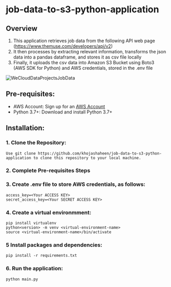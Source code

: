 # job-data-to-s3-python-application

## Overview
1. This application retrieves job data from the following API web page  (https://www.themuse.com/developers/api/v2)
2. It then processes by extracting relevant information, transforms the json data into a pandas dataframe, and stores it as csv file locally
3. Finally, it uploads the csv data into Amazon S3 Bucket using Boto3 (AWS SDK for Python) and AWS credentials, stored in the .env file



![WeCloudDataProjectsJobData](https://github.com/khojashaheen/job-data-to-s3-python-project/assets/132402838/56c2581c-6099-41e5-9a76-c9ebfde8fa45)


## Pre-requisites:
- AWS Account: Sign up for an [AWS Account](https://aws.amazon.com/)
- Python 3.7+: Download and install Python 3.7+

## Installation:
### 1. Clone the Repository:
	Use git clone https://github.com/khojashaheen/job-data-to-s3-python-application to clone this repository to your local machine.

### 2. Complete Pre-requisites Steps

### 3. Create .env file to store AWS credentials, as follows:
    access_key=<Your ACCESS KEY>
    secret_access_key=<Your SECRET ACCESS KEY>

### 4. Create a virtual environmment:
    pip install virtualenv
    python<version> -m venv <virtual-environment-name>
    source <virtual-environment-name>/bin/activate
        
### 5 Install packages and dependencies: 
    pip install -r requirements.txt

### 6. Run the application:
    python main.py
